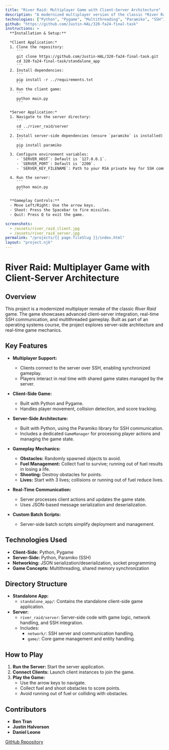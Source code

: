 ```yaml
---
title: "River Raid: Multiplayer Game with Client-Server Architecture"
description: "A modernized multiplayer version of the classic *River Raid* game, featuring a client-server architecture, SSH communication, and real-time gameplay. Built using Python and designed to showcase advanced server-side integration and gameplay mechanics."
technologies: ["Python", "Pygame", "Multithreading", "Paramiko", "SSH"]
github: "https://github.com/Justin-HAL/320-fa24-final-task"
instructions: >
  **Installation & Setup:**

  *Client Application:*
  1. Clone the repository:
     ```
     git clone https://github.com/Justin-HAL/320-fa24-final-task.git
     cd 320-fa24-final-task/standalone_app
     ```
  2. Install dependencies:
     ```
     pip install -r ../requirements.txt
     ```
  3. Run the client game:
     ```
     python main.py
     ```

  *Server Application:*
  1. Navigate to the server directory:
     ```
     cd ../river_raid/server
     ```
  2. Install server-side dependencies (ensure `paramiko` is installed):
     ```
     pip install paramiko
     ```
  3. Configure environment variables:
     - `SERVER_HOST`: Default is `127.0.0.1`.
     - `SERVER_PORT`: Default is `2200`.
     - `SERVER_KEY_FILENAME`: Path to your RSA private key for SSH communication.

  4. Run the server:
     ```
     python main.py
     ```

  **Gameplay Controls:**
  - Move Left/Right: Use the arrow keys.
  - Shoot: Press the Spacebar to fire missiles.
  - Quit: Press Q to exit the game.

screenshots:
  - /assets/river_raid_client.jpg
  - /assets/river_raid_server.jpg
permalink: "/projects/{{ page.fileSlug }}/index.html"
layout: "project.njk"
---
```


# River Raid: Multiplayer Game with Client-Server Architecture

## Overview

This project is a modernized multiplayer remake of the classic *River Raid* game. The game showcases advanced client-server integration, real-time SSH communication, and multithreaded gameplay. Built as part of an operating systems course, the project explores server-side architecture and real-time game mechanics.

## Key Features

- **Multiplayer Support:**
  - Clients connect to the server over SSH, enabling synchronized gameplay.
  - Players interact in real time with shared game states managed by the server.

- **Client-Side Game:**
  - Built with Python and Pygame.
  - Handles player movement, collision detection, and score tracking.

- **Server-Side Architecture:**
  - Built with Python, using the Paramiko library for SSH communication.
  - Includes a dedicated `GameManager` for processing player actions and managing the game state.

- **Gameplay Mechanics:**
  - **Obstacles:** Randomly spawned objects to avoid.
  - **Fuel Management:** Collect fuel to survive; running out of fuel results in losing a life.
  - **Shooting:** Destroy obstacles for points.
  - **Lives:** Start with 3 lives; collisions or running out of fuel reduce lives.

- **Real-Time Communication:**
  - Server processes client actions and updates the game state.
  - Uses JSON-based message serialization and deserialization.

- **Custom Batch Scripts:**
  - Server-side batch scripts simplify deployment and management.

## Technologies Used

- **Client-Side:** Python, Pygame
- **Server-Side:** Python, Paramiko (SSH)
- **Networking:** JSON serialization/deserialization, socket programming
- **Game Concepts:** Multithreading, shared memory synchronization

## Directory Structure

- **Standalone App:** 
  - `standalone_app/`: Contains the standalone client-side game application.
- **Server:**
  - `river_raid/server`: Server-side code with game logic, network handling, and SSH integration.
  - Includes:
    - `network/`: SSH server and communication handling.
    - `game/`: Core game management and entity handling.

## How to Play

1. **Run the Server:** Start the server application.
2. **Connect Clients:** Launch client instances to join the game.
3. **Play the Game:**
   - Use the arrow keys to navigate.
   - Collect fuel and shoot obstacles to score points.
   - Avoid running out of fuel or colliding with obstacles.

## Contributors

- **Ben Tran**
- **Justin Halvorson**
- **Daniel Leone**

[GitHub Repository](https://github.com/Justin-HAL/320-fa24-final-task)
